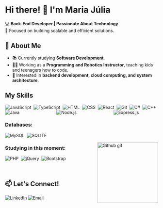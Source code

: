 # Hi there! 👋 I'm Maria Júlia  

💻 **Back-End Developer | Passionate About Technology**  
🎯 Focused on building scalable and efficient solutions.  

## 🚀 About Me  
- 📚 Currently studying **Software Development**.  
- 👩‍🏫 Working as a **Programming and Robotics Instructor**, teaching kids and teenagers how to code.  
- 🌱 Interested in **backend development, cloud computing, and system architecture**.

## My Skills

<div style="display: flex; flex-wrap: wrap; justify-content: space-between; align-items: center;">
  <img src="https://img.shields.io/badge/JavaScript-F7DF1E?style=for-the-badge&logo=javascript&logoColor=black" alt="JavaScript"/>&nbsp;
  <img src="https://img.shields.io/badge/TypeScript-007ACC?style=for-the-badge&logo=typescript&logoColor=white" alt="TypeScript"/>&nbsp;
  <img src="https://img.shields.io/badge/HTML5-E34F26?style=for-the-badge&logo=html5&logoColor=white" alt="HTML"/>&nbsp;
  <img src="https://img.shields.io/badge/CSS3-1572B6?style=for-the-badge&logo=css3&logoColor=white" alt="CSS"/>&nbsp;
  <img src="https://img.shields.io/badge/React-20232A?style=for-the-badge&logo=react&logoColor=61DAFB" alt="React"/>&nbsp;
  <img src="https://img.shields.io/badge/GIT-E44C30?style=for-the-badge&logo=git&logoColor=white" alt="Git"/>&nbsp;
  <img src="https://img.shields.io/badge/C%23-239120?style=for-the-badge&logo=c-sharp&logoColor=white" alt="C#"/>&nbsp;
  <img src="https://img.shields.io/badge/C%2B%2B-00599C?style=for-the-badge&logo=c%2B%2B&logoColor=white" alt="C++"/>&nbsp;
  <img src="https://img.shields.io/badge/java-%23ED8B00.svg?style=for-the-badge&logo=openjdk&logoColor=white" alt="Java"/>&nbsp;
  <img src="https://img.shields.io/badge/node.js-6DA55F?style=for-the-badge&logo=node.js&logoColor=white" alt="Node.js"/>&nbsp;
  <img src="https://img.shields.io/badge/express.js-%23404d59.svg?style=for-the-badge&logo=express&logoColor=%2361DAFB" alt="Express.js"/>&nbsp;
</div>

### Databases:

  <img src="https://img.shields.io/badge/MySQL-005C84?style=for-the-badge&logo=mysql&logoColor=white" alt="MySQL"/>&nbsp;
  <img src="https://img.shields.io/badge/Sqlite-003B57?style=for-the-badge&logo=sqlite&logoColor=white" alt="SQLITE"/>&nbsp;



  <img src="https://github.com/user-attachments/assets/5d092f4d-1858-43bf-86d9-50b0bb942d01" min-width="400px" max-width="200px" width="200px" align="right" alt="Github gif" >


### Studying in this moment:

  <img src="https://img.shields.io/badge/php-%23777BB4.svg?style=for-the-badge&logo=php&logoColor=white" alt="PHP"/>&nbsp;
  <img src="https://img.shields.io/badge/jquery-%230769AD.svg?style=for-the-badge&logo=jquery&logoColor=white" alt="jQuery"/>&nbsp;
  <img src="https://img.shields.io/badge/bootstrap-%238511FA.svg?style=for-the-badge&logo=bootstrap&logoColor=white" alt="Bootstrap"/>&nbsp;


&nbsp;
&nbsp;
&nbsp;
&nbsp;

## 📫 Let's Connect!  
<p align="left">
  <a href="https://www.linkedin.com/in/mariajuliasants">
    <img src="https://img.shields.io/badge/LinkedIn-0077B5?style=for-the-badge&logo=linkedin&logoColor=white" alt="LinkedIn">
  </a>
  <a href="mailto:contmariajulia@gmail.com">
    <img src="https://img.shields.io/badge/Email-D14836?style=for-the-badge&logo=gmail&logoColor=white" alt="Email">
  </a>
</p>
